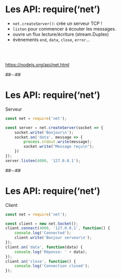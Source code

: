 # Les API: require(‘net’)

* `net.createServer()`: crée un serveur TCP !
* `listen` pour commencer à écouter les messages.
* ouvre un flux lecture/écriture (stream.Duplex)
* évènements `end`, `data`, `close`, `error`...

<br>
<br>

https://nodejs.org/api/net.html
<!-- .element: class="credits" -->

##--##

<!-- .slide: class="with-code" -->

# Les API: require(‘net’)

Serveur

```javascript
const net = require('net');

const server = net.createServer(socket => {
	socket.write('Bonjour\n');
    socket.on('data', message => {
        process.stdout.write(message);
        socket.write("Message reçu\n");
    })
});
server.listen(4000, '127.0.0.1');
```

##--##

<!-- .slide: class="with-code" -->

# Les API: require(‘net’)

Client

```javascript
const net = require('net');

const client = new net.Socket();
client.connect(4000, '127.0.0.1', function() {
	console.log('Connected');
	client.write('Bonjour serveur\n');
});
client.on('data', function(data) {
	console.log('Réponse: ' + data);
});
client.on('close', function() {
	console.log('Connection closed');
});
```